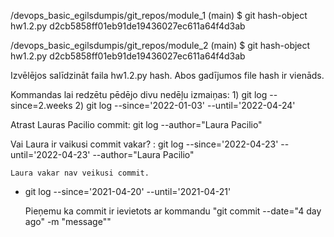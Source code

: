 /devops_basic_egilsdumpis/git_repos/module_1 (main)
$ git hash-object hw1.2.py
d2cb5858ff01eb91de19436027ec611a64f4d3ab

/devops_basic_egilsdumpis/git_repos/module_2 (main)
$ git hash-object hw1.2.py
d2cb5858ff01eb91de19436027ec611a64f4d3ab

Izvēlējos salīdzināt faila hw1.2.py hash. Abos gadījumos file hash ir vienāds.

Kommandas lai redzētu pēdējo divu nedēļu izmaiņas:
    1) git log --since=2.weeks
    2) git log --since='2022-01-03' --until='2022-04-24'

Atrast Lauras Pacilio commit:
    git log --author="Laura Pacilio"

Vai Laura ir vaikusi commit vakar? :
    git log --since='2022-04-23' --until='2022-04-23' --author="Laura Pacilio"

    Laura vakar nav veikusi commit.

*
    git log --since='2021-04-20' --until='2021-04-21'

    Pieņemu ka commit ir ievietots ar kommandu "git commit --date="4 day ago" -m "message""

